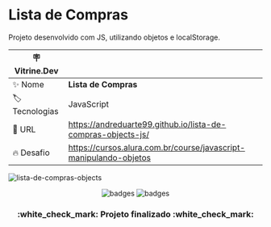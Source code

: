 # Lista de Compras

Projeto desenvolvido com JS, utilizando objetos e localStorage.

| :placard: Vitrine.Dev |     |
| -------------  | --- |
| :sparkles: Nome        | **Lista de Compras**
| :label: Tecnologias | JavaScript
| :rocket: URL         | https://andreduarte99.github.io/lista-de-compras-objects-js/
| :fire: Desafio     | https://cursos.alura.com.br/course/javascript-manipulando-objetos
<!-- Inserir imagem com a #vitrinedev ao final do link -->

![lista-de-compras-objects](https://github.com/user-attachments/assets/fb6208e4-30b0-434a-b402-8635431ce157#vitrinedev)


<p align="center">
<img src="https://img.shields.io/badge/STATUS-FINALIZADO-green" alt="badges"/>
<img src="https://img.shields.io/github/stars/andreduarte99?style=social" alt="badges"/>
</p>
<h3 align="center"> 
    :white_check_mark: Projeto finalizado  :white_check_mark:
</h3>
